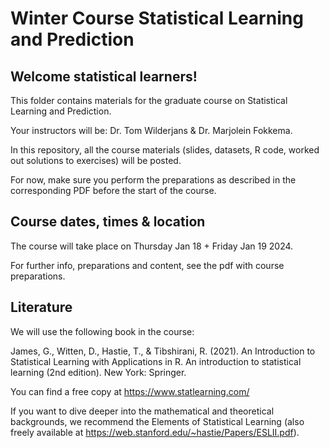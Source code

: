 Winter Course Statistical Learning and Prediction
========================================================

## Welcome statistical learners!

This folder contains materials for the graduate course on Statistical Learning and Prediction.

Your instructors will be: Dr. Tom Wilderjans & Dr. Marjolein Fokkema.

In this repository, all the course materials (slides, datasets, R code, worked out solutions to exercises) will be posted.  

For now, make sure you perform the preparations as described in the corresponding PDF before the start of the course. 


## Course dates, times & location

The course will take place on Thursday Jan 18 + Friday Jan 19 2024.

For further info, preparations and content, see the pdf with course preparations.


## Literature

We will use the following book in the course:

James, G., Witten, D., Hastie, T., & Tibshirani, R. (2021). An Introduction to Statistical Learning with Applications in R. An introduction to statistical learning (2nd edition). New York: Springer.

You can find a free copy at https://www.statlearning.com/

If you want to dive deeper into the mathematical and theoretical backgrounds, we recommend the Elements of Statistical Learning (also freely available at https://web.stanford.edu/~hastie/Papers/ESLII.pdf).
